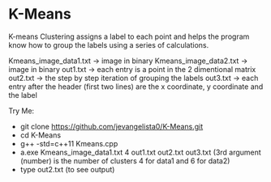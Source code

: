 # K-Means
K-means Clustering assigns a label to each point and helps the program know how to group the labels using a series of calculations.

Kmeans_image_data1.txt -> image in binary
Kmeans_image_data2.txt -> image in binary
out1.txt -> each entry is a point in the 2 dimentional matrix
out2.txt -> the step by step iteration of grouping the labels
out3.txt -> each entry after the header (first two lines) are the x coordinate, y coordinate and the label

Try Me:
  - git clone https://github.com/jevangelista0/K-Means.git
  - cd K-Means
  - g++ -std=c++11 Kmeans.cpp
  - a.exe Kmeans_image_data1.txt 4 out1.txt out2.txt out3.txt
      (3rd argument (number) is the number of clusters 4 for data1 and 6 for data2)
  - type out2.txt (to see output)

